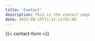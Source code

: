 ```yaml
---
title: 'Contact'
description: This is the contact page
date: 2021-08-15T11:11:11+01:00
---
```


{{< contact-form >}}